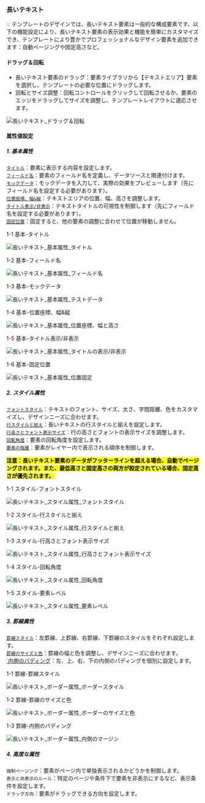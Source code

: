 ### 長いテキスト

<aside>
💡 テンプレートのデザインでは、長いテキスト要素は一般的な構成要素です。以下の機能設定により、長いテキスト要素の表示効果と機能を簡単にカスタマイズでき、テンプレートにより豊かでプロフェッショナルなデザイン要素を追加できます：自動ページングや固定高さなど。
</aside>

#### ドラッグ＆回転

- 長いテキスト要素のドラッグ：要素ライブラリから【テキストエリア】要素を選択し、テンプレートの必要な位置にドラッグします。
- 回転とサイズ調整：回転コントロールをクリックして回転させるか、要素のエッジをドラッグしてサイズを調整し、テンプレートレイアウトに適応させます。

![長いテキスト_ドラッグ＆回転](../_images/jp/長いテキスト_ドラッグ＆回転.gif)

#### 属性値設定

##### 1. 基本属性
[`タイトル`](#longtext-title)：要素に表示する内容を設定します。<br/>
[`フィールド名`](#longtext-field)：要素のフィールド名を定義し、データソースと関連付けます。<br/>
[`モックデータ`](#longtext-test-data)：モックデータを入力して、実際の効果をプレビューします（先にフィールド名を設定する必要があります）。<br/>
[`位置座標、幅&縦`](#longtext-position-width-height)：テキストエリアの位置、幅、高さを調整します。<br/>
[`タイトル表示/非表示`](#longtext-show-title)：テキストタイトルの可視性を制御します（先にフィールド名を設定する必要があります）。<br/>
[`固定位置`](#longtext-position-width-height-fixed)：固定すると、他の要素の調整に合わせて位置が移動しません。<br/>

<div id="longtext-title">
<div style="display: flex;justify-content: left;"><span>1-1 基本-タイトル</span></div>

![長いテキスト_基本属性_タイトル](../_images/jp/長いテキスト_基本属性_タイトル.gif)
</div>

<div id="longtext-field">
<div style="display: flex;justify-content: left;"><span>1-2 基本-フィールド名</span></div>

![長いテキスト_基本属性_フィールド名](../_images/jp/長いテキスト_基本属性_フィールド名.gif)
</div>

<div id="longtext-test-data">
<div style="display: flex;justify-content: left;"><span>1-3 基本-モックデータ</span></div>

![長いテキスト_基本属性_テストデータ](../_images/jp/長いテキスト_基本属性_テストデータ.gif)
</div>

<div id="longtext-position-width-height">
<div style="display: flex;justify-content: left;"><span>1-4 基本-位置座標、幅&縦</span></div>

![長いテキスト_基本属性_位置座標、幅と高さ](../_images/jp/長いテキスト_基本属性_位置座標、幅と高さ.gif)
</div>

<div id="longtext-show-title">
<div style="display: flex;justify-content: left;"><span>1-5 基本-タイトル表示/非表示</span></div>

![長いテキスト_基本属性_タイトルの表示/非表示](../_images/jp/長いテキスト_基本属性_タイトルの表示/非表示.gif)
</div>

<div id="longtext-position-width-height-fixed">
<div style="display: flex;justify-content: left;"><span>1-6 基本-固定位置</span></div>

![長いテキスト_基本属性_位置固定](../_images/jp/長いテキスト_基本属性_位置固定.gif)
</div>

##### 2. スタイル属性
[`フォントスタイル`](#longtext-fonttype)：テキストのフォント、サイズ、太さ、字間距離、色をカスタマイズし、デザインニーズに合わせます。<br/>
[`行スタイルと揃え`](#longtext-backgroundalign)：長いテキストの行スタイルと揃えを設定します。<br/>
[`行高さとフォント表示サイズ`](#longtext-lineheight)：行の高さとフォントの表示サイズを調整します。<br/>
[`回転角度`](#longtext-rotationangle)：要素の回転角度を設定します。<br/>
[`要素の階層`](#longtext-elementlevel)：要素がレイヤー内で表示される順序を制御します。<br/>

<mark>**注意：長いテキスト要素のデータがフッターラインを超える場合、自動でページングされます。また、最低高さと固定高さの両方が設定されている場合、固定高さが優先されます。**</mark>

<div id="longtext-fonttype">
<div style="display: flex;justify-content: left;"><span>1-1 スタイル-フォントスタイル</span></div>

![長いテキスト_スタイル属性_フォントスタイル](../_images/jp/長いテキスト_スタイル属性_フォントスタイル.gif)
</div>

<div id="longtext-backgroundalign">
<div style="display: flex;justify-content: left;"><span>1-2 スタイル-行スタイルと揃え</span></div>

![長いテキスト_スタイル属性_行スタイルと揃え](../_images/jp/長いテキスト_スタイル属性_行スタイルと揃え.gif)
</div>

<div id="longtext-lineheight">
<div style="display: flex;justify-content: left;"><span>1-3 スタイル-行高さとフォント表示サイズ</span></div>

![長いテキスト_スタイル属性_行高さとフォント表示サイズ](../_images/jp/長いテキスト_スタイル属性_行高さとフォント表示サイズ.gif)
</div>

<div id="longtext-rotationangle">
<div style="display: flex;justify-content: left;"><span>1-4 スタイル-回転角度</span></div>

![長いテキスト_スタイル属性_回転角度](../_images/jp/長いテキスト_スタイル属性_回転角度.gif)
</div>

<div id="longtext-elementlevel">
<div style="display: flex;justify-content: left;"><span>1-5 スタイル-要素レベル</span></div>

![長いテキスト_スタイル属性_要素レベル](../_images/jp/長いテキスト_スタイル属性_要素レベル.gif)
</div>

##### 3. 罫線属性
[`罫線スタイル`](#longtext-bordertype)：左罫線、上罫線、右罫線、下罫線のスタイルをそれぞれ設定します。<br/>
[`罫線のサイズと色`](#longtext-bordercolor)：罫線の幅と色を調整し、デザインニーズに合わせます。<br/>
[`内側のパディング](#longtext-insidemargin)：左、上、右、下の内側のパディングを個別に設定します。<br/>

<div id="longtext-bordertype">
<div style="display: flex;justify-content: left;"><span>1-1 罫線-罫線スタイル</span></div>

![長いテキスト_ボーダー属性_ボーダースタイル](../_images/jp/長いテキスト_ボーダー属性_ボーダースタイル.gif)
</div>

<div id="longtext-bordercolor">
<div style="display: flex;justify-content: left;"><span>1-2 罫線-罫線のサイズと色</span></div>

![長いテキスト_ボーダー属性_ボーダーのサイズと色](../_images/jp/長いテキスト_ボーダー属性_ボーダーのサイズと色.gif)
</div>

<div id="longtext-insidemargin">
<div style="display: flex;justify-content: left;"><span>1-3 罫線-内側のパディング</span></div>

![長いテキスト_ボーダー属性_内側のマージン](../_images/jp/長いテキスト_ボーダー属性_内側のマージン.gif)
</div>

##### 4. 高度な属性

`強制ページング`：要素がページ内で単独表示されるかどうかを制御します。<br/>
`表示と非表示のルール`：特定のページや条件下で要素を非表示にするなど、表示条件を設定します。<br/>
`ドラッグ方向`：要素がドラッグできる方向を設定します。<br/>
